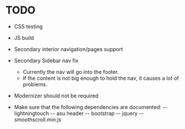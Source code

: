 TODO
====

- CSS testing
- JS build
- Secondary interior navigation/pages support
- Secondary Sidebar nav fix
  - Currently the nav will go into the footer. 
  - If the content is not big enough to hold the nav, it causes a lot of problems.
- Modernizer should not be required

- Make sure that the following dependencies are documented:
-- lightningtouch
-- asu header
-- bootstrap
-- jquery
-- smoothscroll.min.js